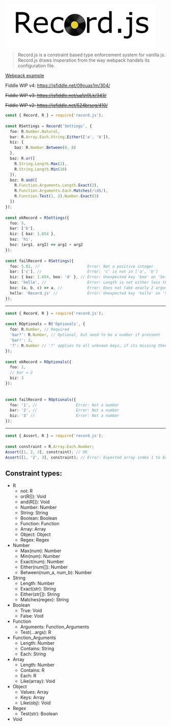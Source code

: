 ![logo](logo.png)

> Record.js is a constraint based type enforcement system for vanilla js. <br>
> Record.js draws insperation from the way webpack handels its configuration file.

[Webpack example](examples/RWebpackConfig.js)

Fiddle WIP v4: https://jsfiddle.net/09ouas1m/304/

~~Fiddle WIP v3: https://jsfiddle.net/ua1zj9Lk/343/~~

~~Fiddle WIP v2: https://jsfiddle.net/524brseg/410/~~

```ts
const { Record, R } = require('record.js');

const RSettings = Record('Settings', {
  foo: R.Number.Natural, 
  bar: R.Array.Each.String.Either(['a', 'b']), 
  biz: {
    baz: R.Number.Between(0, 8)
  },
  baz: R.or([
    R.String.Length.Max(2),
    R.String.Length.Min(10)
  ]),
  boz: R.and([
    R.Function.Arguments.Length.Exact(2),
    R.Function.Arguments.Each.Matches(/\d$/),
    R.Function.Test(1, 2).Number.Exact(3)
  ])
});

const okRecord = RSettings({
  foo: 5,
  bar: ['b'], 
  biz: { baz: 1.654 },
  baz: 'hi', 
  boz: (arg1, arg2) => arg1 + arg2 
});

const failRecord = RSettings({
  foo: 5.01, //                     Error: Not a positive integer
  bar: ['c'], //                    Error: 'c' is not in ['a', 'b'] 
  biz: { baz: 1.654, boo: 'd' }, // Error: Unexpected key 'boo' on 'Settings.biz'.
  baz: 'hello', //                  Error: Length is not either less than 3 or greater than 9
  boz: (a, b, c) => a, //           Error: Does not take exacly 2 arguments that maches /\d$/
  hello: 'Record.js' //             Error: Unexpected key 'hello' on 'Settings'.
});
```

---

```ts
const { Record, R } = require('record.js');

const ROptionals = R('Optionals', {
  foo: R.Number, // Required
  'bar?': R.Number, // Optional, but need to be a number if pressent
  'bar!': 2,
  '?': R.Number // '?' applies to all unknown keys, if its missing then unknown keys are prohibited
});

const okRecord = ROptionals({
  foo: 1,
  // bar = 2
  biz: 3
});


const failRecord = ROptionals({
  foo: '1', //                 Error: Not a number
  bar: '2', //                 Error: Not a number
  biz: '3' //                  Error: Not a number
});
```

---

```ts
const { Assert, R } = require('record.js');

const constraint = R.Array.Each.Number;
Assert([1, 2, 3], constraint); // OK
Assert([1, '2', 3], constraint); // Error: Expected array index 1 to be a number but got a string
```

## Constraint types:

* R
  * not: R
  * or(R[]): Void
  * and(R[]): Void
  * Number: Number
  * String: String
  * Boolean: Boolean
  * Function: Function
  * Array: Array
  * Object: Object
  * Regex: Regex
* Number
  * Max(num): Number
  * Min(num): Number
  * Exact(num): Number
  * Either(num[]): Number  
  * Between(num_a, num_b): Number
* String
  * Length: Number
  * Exact(str): String
  * Either(str[]): String
  * Matches(regex): String
* Boolean
  * True: Void
  * False: Void
* Function
  * Arguments: Function_Arguments 
  * Test(...args): R
* Function_Arguments
  * Length: Number
  * Contains: String
  * Each: String
* Array
  * Length: Number
  * Contains: R
  * Each: R
  * Like(array): Void
* Object
  * Values: Array
  * Keys: Array
  * Like(obj): Void
* Regex
  * Test(str): Boolean
* Void
